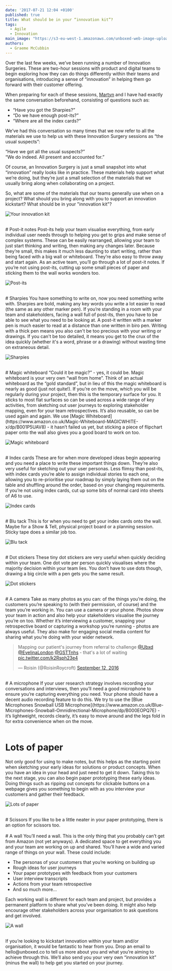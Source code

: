 ```yaml
---
date: '2017-07-21 12:04 +0100'
published: true
title: What should be in your “innovation kit”?
tags:
  - Agile
  - Innovation
main_image: "https://s3-eu-west-1.amazonaws.com/unboxed-web-image-uploader/dc06dcaf44745887fae0fef8a49f5388.JPG"
authors:
  - Graeme McCubbin
---
```

Over the last few weeks, we’ve been running a number of Innovation Surgeries. These are two-hour sessions with product and digital teams to begin exploring how they can do things differently within their teams and organisations, introducing a sense of “innovation” in helping them go forward with their customer offering.<br/>

When preparing for each of these sessions, [Martyn](https://unboxed.co/people/#martyn-evans) and I have had exactly the same conversation beforehand, consisting of questions such as:<br/>

- “Have you got the Sharpies?”
- “Do we have enough post-its?”
- “Where are all the index cards?”

We’ve had this conversation so many times that we now refer to all the materials we use to help us with these Innovation Surgery sessions as “the usual suspects”:<br/>

“Have we got all the usual suspects?”<br/>
“We do indeed. All present and accounted for.”<br/>

Of course, an Innovation Surgery is just a small snapshot into what “innovation” really looks like in practice. These materials help support what we’re doing, but they’re just a small selection of the materials that we usually bring along when collaborating on a project.<br/>

So, what are some of the materials that our teams generally use when on a project? What should you bring along with you to support an innovation kickstart? What should be in your "innovation kit"?<br/>

![Your innovation kit](https://s3-eu-west-1.amazonaws.com/unboxed-web-image-uploader/516d1f156729f8343abeb4c40555a8c5.JPG)

<br/>
# Post-it notes
Post-its help your team visualise everything, from early individual user needs through to helping you get to grips and make sense of complex systems. These can be easily rearranged, allowing your team to just start thinking and writing, then making any changes later. Because they’re small, this makes it much less daunting to start writing, rather than being faced with a big wall or whiteboard. They’re also easy to throw away and start again. As an active team, you’ll go through a lot of post-it notes. If you’re not using post-its, cutting up some small pieces of paper and sticking them to the wall works wonders too.<br/>

![Post-its](https://s3-eu-west-1.amazonaws.com/unboxed-web-image-uploader/aad73921deba3e110ddf5bae980d3044.JPG)

<br/>
# Sharpies
You have something to write on, now you need something write with. Sharpies are bold, making any key words you write a lot easier to read (the same as any other marker pen). If you’re standing in a room with your team and stakeholders, facing a wall full of post-its, then you have to be able to see what you need to be looking at. A post-it written with a marker pen is much easier to read at a distance than one written in biro pen. Writing with a thick pen means you also can't be too precious with your writing or drawings. If you can't be too detailed, it means you get to the crux of the idea quickly (whether it's a word, phrase or a drawing) without wasting time on extraneous detail.<br/>

![Sharpies](https://s3-eu-west-1.amazonaws.com/unboxed-web-image-uploader/ed13622dcaea2e0ba9d35f7f724fed34.png)

<br/>
# Magic whiteboard
“Could it be magic?” - yes, it could be. Magic whiteboard is your very own “wall from home”. Think of an actual whiteboard as the “gold standard”, but in lieu of this the magic whiteboard is nearly as good (just not quite!). If you’re on the move, which you will be regularly during your project, then this is the temporary surface for you. It sticks to most flat surfaces so can be used across a wide range of key activities, from sketching out user journeys to exploring stakeholder mapping, even for your team retrospectives. It’s also reusable, so can be used again and again. We use [Magic Whiteboard](https://www.amazon.co.uk/Magic-Whiteboard-MAGICWHITE-x/dp/B001P5UAV8) - it hasn’t failed us yet, but sticking a piece of flipchart paper onto the wall also gives you a good board to work on too.<br/>

![Magic whiteboard](https://s3-eu-west-1.amazonaws.com/unboxed-web-image-uploader/54c64b8bd10c0d458b63e5e920c51d29.jpg)

<br/>
# Index cards
These are for when more developed ideas begin appearing and you need a place to write these important things down. They’re also very useful for sketching out your user personas. Less flimsy than post-its, with index cards you’re able to assign individual stories to each one, allowing you to re-prioritise your roadmap by simply laying them out on the table and shuffling around the order, based on your changing requirements. If you’re not using index cards, cut up some bits of normal card into sheets of A6 to use.<br/>

![Index cards](https://s3-eu-west-1.amazonaws.com/unboxed-web-image-uploader/d078731d9acdaafd56c3e1ef4d160d88.JPG)

<br/>
# Blu tack
This is for when you need to get your index cards onto the wall. Maybe for a Show & Tell, physical project board or a planning session. Sticky tape does a similar job too.<br/>

![Blu tack](https://s3-eu-west-1.amazonaws.com/unboxed-web-image-uploader/05ad1e7769846f5f9a0b856fec3b6304.JPG)

<br/>
# Dot stickers
These tiny dot stickers are very useful when quickly deciding within your team. One dot vote per person quickly visualises where the majority decision within your team lies. You don’t have to use dots though, drawing a big circle with a pen gets you the same result.<br/>

![Dot stickers](https://s3-eu-west-1.amazonaws.com/unboxed-web-image-uploader/280a0a5193865c648f45f7faffadcf80.JPG)

<br/>
# A camera
Take as many photos as you can: of the things you’re doing, the customers you’re speaking to (with their permission, of course) and the team you’re working in. You can use a camera or your phone. Photos show your team in action and also help your stakeholders visualise the journey you’re on too. Whether it’s interviewing a customer, snapping your retrospective board or capturing a workshop you’re running - photos are always useful. They also make for engaging social media content for sharing what you’re doing with your wider network.<br/>

<blockquote class="twitter-tweet tw-align-center"><p lang="en" dir="ltr">Mapping our patient&#39;s journey from referral to challenge <a href="https://twitter.com/Ubxd">@Ubxd</a> <a href="https://twitter.com/EvelinaLondon">@EvelinaLondon</a> <a href="https://twitter.com/GSTTnhs">@GSTTnhs</a> - that&#39;s a lot of waiting <a href="https://t.co/k2Rsph23e4">pic.twitter.com/k2Rsph23e4</a></p>&mdash; Roisin (@RoisinRoycroft) <a href="https://twitter.com/RoisinRoycroft/status/775369991524847616">September 12, 2016</a></blockquote>
<script async src="//platform.twitter.com/widgets.js" charset="utf-8"></script>

<br/>
# A microphone
If your user research strategy involves recording your conversations and interviews, then you’ll need a good microphone to ensure you’re capturing everything you need. Your phone should have a decent audio recording feature to do this. We try to use the [Blue Microphones Snowball USB Microphone](https://www.amazon.co.uk/Blue-Microphones-Snowball-Omnidirectional-Microphone/dp/B000EOPQ7E) - it’s lightweight, records clearly, it’s easy to move around and the legs fold in for extra convenience when on the move.<br/>
<br/>

# Lots of paper
Not only good for using to make notes, but this helps as the starting point when sketching your early ideas for solutions or product concepts. When you have an idea in your head and just need to get it down. Taking this to the next stage, you can also begin paper prototyping these early ideas. Doing things such as ripping out concepts for clickable buttons on a webpage gives you something to begin with as you interview your customers and gather their feedback.<br/>

![Lots of paper](https://s3-eu-west-1.amazonaws.com/unboxed-web-image-uploader/a6674fc6a0b025b05414dc284643c3a5.png)

<br/>
# Scissors
If you like to be a little neater in your paper prototyping, there is an option for scissors too.<br/>

<br/>
# A wall
You’ll need a wall. This is the only thing that you probably can’t get from Amazon (not yet anyways). A dedicated space to get everything you and your team are working on up and shared. You’ll have a wide and varied range of things on your wall. These could include:<br/>

- The personas of your customers that you’re working on building up
- Rough ideas for user journeys
- Your paper prototypes with feedback from your customers
- User interview transcripts
- Actions from your team retrospective
- And so much more...

Each working wall is different for each team and project, but provides a permanent platform to share what you’ve been doing. It might also help encourage other stakeholders across your organisation to ask questions and get involved.<br/>

![A wall](https://s3-eu-west-1.amazonaws.com/unboxed-web-image-uploader/ff9af5ea4ea3a62cc66b0ca70a667717.JPG)

<br/>
If you’re looking to kickstart innovation within your team and/or organisation, it would be fantastic to hear from you. Drop an email to hello@unboxed.co to tell us more about you and what you’re aiming to achieve through this. We’ll also send you your very own “innovation kit” (minus the wall) to help get you started on your journey.
